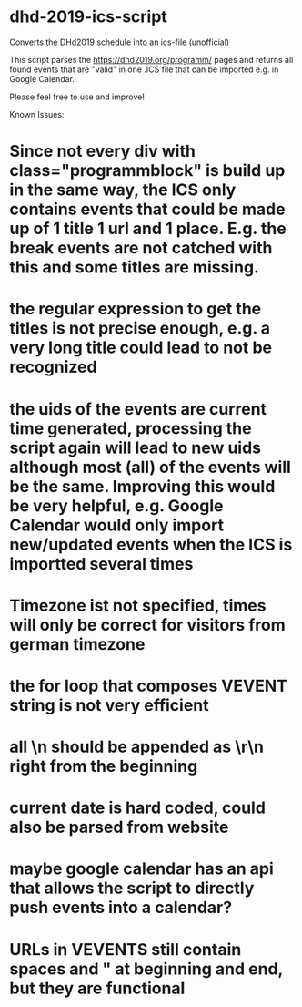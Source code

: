 # dhd-2019-ics-script
Converts the DHd2019 schedule into an ics-file (unofficial)

This script parses the https://dhd2019.org/programm/ pages and returns all found events that are "valid" in one .ICS file that can be imported e.g. in Google Calendar.

Please feel free to use and improve!

Known Issues:
# Since not every div with class="programmblock" is build up in the same way, the ICS only contains events that could be made up of 1 title 1 url and 1 place. E.g. the break events are not catched with this and some titles are missing.
# the regular expression to get the titles is not precise enough, e.g. a very long title could lead to not be recognized
# the uids of the events are current time generated, processing the script again will lead to new uids although most (all) of the events will be the same. Improving this would be very helpful, e.g. Google Calendar would only import new/updated events when the ICS is importted several times
# Timezone ist not specified, times will only be correct for visitors from german timezone
# the for loop that composes VEVENT string is not very efficient
# all \n should be appended as \r\n right from the beginning
# current date is hard coded, could also be parsed from website
# maybe google calendar has an api that allows the script to directly push events into a calendar?
# URLs in VEVENTS still contain spaces and " at beginning and end, but they are functional
